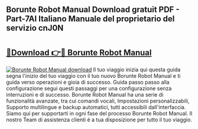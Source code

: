 ## Borunte Robot Manual Download gratuit PDF - Part-7AI Italiano Manuale del proprietario del servizio cnJ0N

# <h2><a href="http://df99luu.blite.top/?on=Borunte+Robot+Manual">🔗Download 👉🔴 Borunte Robot Manual</a></h2>

[![Borunte Robot Manual download](https://i.imgur.com/lujVjoI.png)](http://df99luu.blite.top/?on=Borunte+Robot+Manual)
Il tuo viaggio inizia qui questa guida segna l'inizio del tuo viaggio con il tuo nuovo Borunte Robot Manual e ti guida verso operazioni e gioia di successo. Guida passo passo alla configurazione segui questi passaggi per una configurazione senza interruzioni e di successo. Borunte Robot Manual ha una serie di funzionalità avanzate, tra cui comandi vocali, Impostazioni personalizzabili, Supporto multilingue e backup automatici, tutti accessibili dall'interfaccia. Siamo qui per supportarti in ogni fase del processo Borunte Robot Manual. Il nostro Team di assistenza clienti è a tua disposizione per tutto il tuo viaggio.
